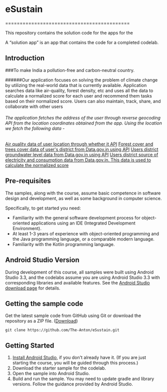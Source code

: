 # eSustain
===========================================

This repository contains the solution code for the apps for the

A “solution app” is an app that contains the code for a completed codelab.

Introduction
------------

###To make India a pollution-free and carbon-neutral country.

######Our application focuses on solving the problem of climate change by utilizing the real-world data that is currently available. Application searches data like air-quality, forest density, etc and uses all the data to calculate a normalized score for each user and recommend them tasks based on their normalized score. Users can also maintain, track, share, and collaborate with other users

###### The application fetches the address of the user through reverse geocoding API from the location coordinates obtained from the app. Using the location we fetch the following data - 

[Air quality data of user location through whether it API](https://www.weatherbit.io/api/airquality-current)
[Forest cover and trees cover data of user's district from Data.gov.in using API](https://data.gov.in/resources/stateut-wise-tree-cover-estimates-india-state-forest-report-isfr-during-2015from-ministry/api#/Resource/get_resource_4b573150_4b0e_4a38_9f4b_ae643de88f09)
[Users district groundwater level data from Data.gov.in using API](https://data.gov.in/resources/district-wise-dynamic-ground-water-resources-july-2017-0)
[Users district source of electricity and consumption data from Data.gov.in. This data is used to calculate the normalized score](https://data.gov.in/resources/capita-consumption-electricity-kwh-2006-07-2011-12)


Pre-requisites
--------------

The samples, along with the course, assume basic competence in software
design and development, as well as some background in computer science.

Specifically, to get started you need:

- Familiarity with the general software development process for object-oriented
applications using an IDE (Integrated Development Environment).
- At least 1-3 years of experience with object-oriented programming and
the Java programming language, or a comparable modern language. 
- Familiarity with the Kotlin programming language.

Android Studio Version
----------------------

During development of this course, all samples were built using Android Studio 3.3,
and the codelabs assume you are using Android Studio 3.3 with corresponding libraries
and available features. See the 
[Android Studio download page](https://developer.android.com/studio) for details.  

## Getting the sample code

Get the latest sample code from GitHub using Git or download the repository as a ZIP file.
([Download](https://github.com/The-Anton/eSustain/archive/refs/heads/main.zip))

    git clone https://github.com/The-Anton/eSustain.git

Getting Started
---------------

1. [Install Android Studio](https://developer.android.com/studio/install.html),
if you don't already have it. (If you are just starting the course, you will be guided
through this process.)
2. Download the starter sample for the codelab.
2. Open the sample into Android Studio.
3. Build and run the sample. You may need to update gradle and library versions. 
Follow the guidance provided by Android Studio. 
